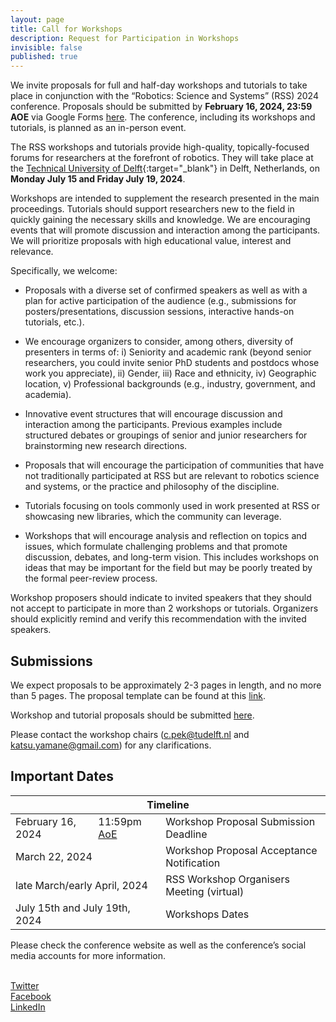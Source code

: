 ```yaml
---
layout: page
title: Call for Workshops
description: Request for Participation in Workshops
invisible: false
published: true
---
```




We invite proposals for full and half-day workshops and tutorials to take place in conjunction with the “Robotics: Science and Systems” (RSS) 2024 conference. Proposals should be submitted by  **February 16, 2024, 23:59 AOE** via Google Forms [here](https://forms.gle/aG55LpD6UxbxDrCt6). The conference, including its workshops and tutorials, is planned as an in-person event.

The RSS workshops and tutorials provide high-quality, topically-focused forums for researchers at the forefront of robotics. They will take place at the [Technical University of Delft](https://www.tudelft.nl/en/){:target="_blank"} in Delft, Netherlands, on **Monday July 15 and Friday July 19, 2024**. 

Workshops are intended to supplement the research presented in the main proceedings. Tutorials should support researchers new to the field in quickly gaining the necessary skills and knowledge. We are encouraging events that will promote discussion and interaction among the participants. We will prioritize proposals with high educational value, interest and relevance.


Specifically, we welcome:

* Proposals with a diverse set of confirmed speakers as well as with a plan for active participation of the audience (e.g., submissions for posters/presentations, discussion sessions, interactive hands-on tutorials, etc.).

* We encourage organizers to consider, among others, diversity of presenters in terms of: i) Seniority and academic rank (beyond senior researchers, you could invite senior PhD students and postdocs whose work you appreciate), ii) Gender, iii) Race and ethnicity, iv) Geographic location, v) Professional backgrounds (e.g., industry, government, and academia).

* Innovative event structures that will encourage discussion and interaction among the participants. Previous examples include structured debates or groupings of senior and junior researchers for brainstorming new research directions.

* Proposals that will encourage the participation of communities that have not traditionally participated at RSS but are relevant to robotics science and systems, or the practice and philosophy of the discipline.

* Tutorials focusing on tools commonly used in work presented at RSS or showcasing new libraries, which the community can leverage.

* Workshops that will encourage analysis and reflection on topics and issues, which formulate challenging problems and that promote discussion, debates, and long-term vision. This includes workshops on ideas that may be important for the field but may be poorly treated by the formal peer-review process.

Workshop proposers should indicate to invited speakers that they should not accept to participate in more than 2 workshops or tutorials. Organizers should explicitly remind and verify this recommendation with the invited speakers.

## Submissions 

We expect proposals to be approximately 2-3 pages in length, and no more than 5 pages. The proposal template can be found at this [link](https://docs.google.com/document/d/1E6idp_ihl2WJNBJPWQRsIxCWpvw4ki4ptteoPdanD2g/edit?usp=sharing).

Workshop and tutorial proposals should be submitted [here](https://forms.gle/aG55LpD6UxbxDrCt6).

Please contact the workshop chairs (c.pek@tudelft.nl and katsu.yamane@gmail.com)  for any clarifications.




## Important Dates
<!-- 
<table class="table">
    <tbody>
      <tr>
        <td >Workshop Proposal Template <a href="https://docs.google.com/document/d/1sB6bz24J8EMSQdpIRsUIWjjfVAJ4mJNsikNmg3f5Oug/">Link</a></td>
      </tr>
      <tr>
      <td >Workshop Proposal Submission <a href="https://docs.google.com/forms/d/e/1FAIpQLSec-uUS7LNlIWVGyaGucJ5qkT6oACbKLkRP2O75dXqpzKFhCQ/viewform">Link</a></td>
      </tr>
    </tbody>
</table>


 -->
<table class="table">
    <thead>
      <tr>
        <th colspan="3">Timeline</th>
      </tr>
    </thead>
    <tbody>
      <tr>
        <td>February 16, 2024</td>
        <td>11:59pm <a href="https://time.is/Anywhere_on_Earth">AoE</a></td>
        <td>Workshop Proposal Submission Deadline</td>
      </tr>
      <tr>
      <td colspan="2">March 22, 2024</td>
        <td>Workshop Proposal Acceptance Notification</td>
      </tr>
       <tr>
      <td colspan="2">late March/early April, 2024</td>
        <td>RSS Workshop Organisers Meeting (virtual)</td>
      </tr>
      <tr>
        <td colspan="2">July 15th and July 19th, 2024</td>
        <td>Workshops Dates</td>
      </tr>
    </tbody>
</table>
<!-- use  </strike> -->

Please check the conference website as well as the conference’s social media accounts for more information.

<br>
<a target="_blank" href="https://twitter.com/RoboticsSciSys"><i class="fa fa-twitter"></i> Twitter </a>
<br>
<a target="_blank" href="https://www.facebook.com/RoboticsSciSys"><i class="fa fa-facebook"></i>  Facebook  </a>
<br>
<a target="_blank" href="https://www.linkedin.com/in/rss-conference-99b28823b/"><i class="fa fa-linkedin"></i>  LinkedIn  </a>
<br>

